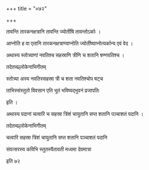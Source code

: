 +++
title = "०७२"

+++

 

तावन्ति तारकनक्षत्रानि तावन्ति ज्योतींषि तावन्तोऽर्काः । 

आप्नोति ह वा एतानि तारकनक्षत्राण्याप्नोति ज्योतींष्याप्नोत्यर्कान्य एवं
वेद । 

अथास्य स्तोत्र्याणां नवतिश्च सहस्राणि त्रीणि च शतानि षण्णवतिश्च । 

तदेतच्छ्लोकेनाभिगीतम्

स्तोत्र्या अस्य नवतिस्सहस्रा त्री च शता नवतिश्चोप षट्च

ताभिस्संस्तुतो विवसान एति भूतं भविष्यद्भुवनं प्रजापतिः

इति । 

अथास्य पदानां चत्वारि च सहस्रा त्रिंशं चायुतानि सप्त शतानि पञ्चाशतं
पदानि । 

तदेतच्छ्लोकेनाभिगीतम्

चत्वारि सहस्रा त्रिंशं चायुतानि सप्त शतानि पञ्चाशतं पदानि

संवत्सरस्य कविभि स्तुतस्यैतावती मध्यमा देवमात्रा

इति ७२
